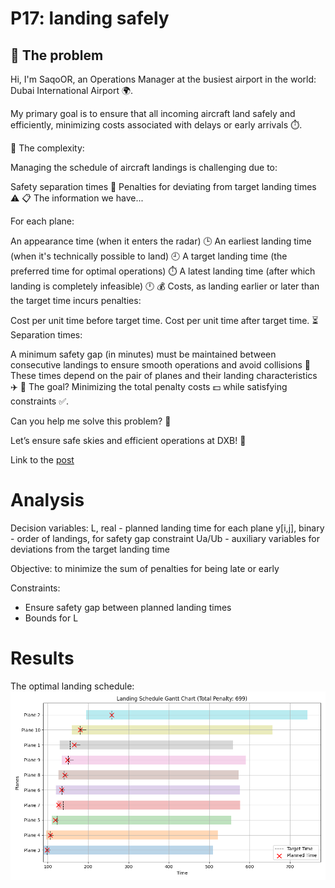 # P17: landing safely

## 🧠 The problem

Hi, I'm SaqoOR, an Operations Manager at the busiest airport in the world: Dubai International Airport 🌍.

My primary goal is to ensure that all incoming aircraft land safely and efficiently, minimizing costs associated with delays or early arrivals ⏱️.

🚦 The complexity:

Managing the schedule of aircraft landings is challenging due to:

Safety separation times 🛑
Penalties for deviating from target landing times ⚠️
📋 The information we have...

For each plane:

An appearance time (when it enters the radar) 🕒
An earliest landing time (when it's technically possible to land) 🕘
A target landing time (the preferred time for optimal operations) ⏱️
A latest landing time (after which landing is completely infeasible) 🕛
💰 Costs, as landing earlier or later than the target time incurs penalties:

Cost per unit time before target time.
Cost per unit time after target time.
⏳ Separation times:

A minimum safety gap (in minutes) must be maintained between consecutive landings to ensure smooth operations and avoid collisions 🚨
These times depend on the pair of planes and their landing characteristics ✈️
🎯 The goal? Minimizing the total penalty costs 💵 while satisfying constraints ✅.

Can you help me solve this problem? 🧩

Let’s ensure safe skies and efficient operations at DXB! 🌟

Link to the [post](https://www.linkedin.com/posts/borjamenendezmoreno_operationsresearch-activity-7274692349052542977-MqB8?utm_source=share&utm_medium=member_desktop)

# Analysis

Decision variables:
L, real - planned landing time for each plane
y[i,j], binary - order of landings, for safety gap constraint
Ua/Ub - auxiliary variables for deviations from the target landing time

Objective:
to minimize the sum of penalties for being late or early

Constraints:

- Ensure safety gap between planned landing times
- Bounds for L

# Results

The optimal landing schedule:
![](./solution.png)
